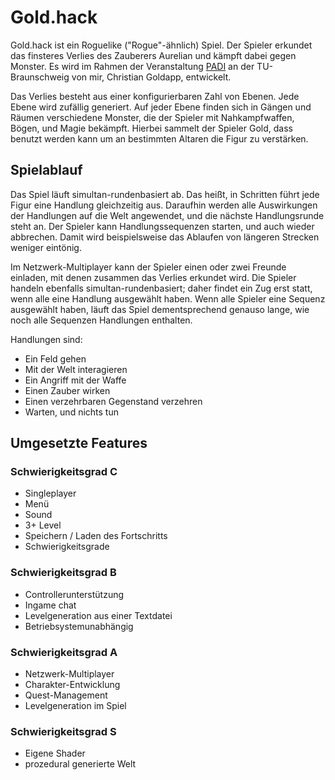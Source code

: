 # Gold.hack

Gold.hack ist ein Roguelike ("Rogue"-ähnlich) Spiel. Der Spieler erkundet das finsteres Verlies des Zauberers Aurelian und kämpft dabei gegen Monster. Es wird im Rahmen der Veranstaltung [PADI](https://graphics.tu-bs.de/teaching/ws1920/padi) an der TU-Braunschweig von mir, Christian Goldapp, entwickelt.

Das Verlies besteht aus einer konfigurierbaren Zahl von Ebenen. Jede Ebene wird zufällig generiert. Auf jeder Ebene finden sich in Gängen und Räumen verschiedene Monster, die der Spieler mit Nahkampfwaffen, Bögen, und Magie bekämpft. Hierbei sammelt der Spieler Gold, dass benutzt werden kann um an bestimmten Altaren die Figur zu verstärken.

## Spielablauf

Das Spiel läuft simultan-rundenbasiert ab. Das heißt, in Schritten führt jede Figur eine Handlung gleichzeitig aus. Daraufhin werden alle Auswirkungen der Handlungen auf die Welt angewendet, und die nächste Handlungsrunde steht an. Der Spieler kann Handlungssequenzen starten, und auch wieder abbrechen. Damit wird beispielsweise das Ablaufen von längeren Strecken weniger eintönig.

Im Netzwerk-Multiplayer kann der Spieler einen oder zwei Freunde einladen, mit denen zusammen das Verlies erkundet wird. Die Spieler handeln ebenfalls simultan-rundenbasiert; daher findet ein Zug erst statt, wenn alle eine Handlung ausgewählt haben. Wenn alle Spieler eine Sequenz ausgewählt haben, läuft das Spiel dementsprechend genauso lange, wie noch alle Sequenzen Handlungen enthalten.

Handlungen sind:

* Ein Feld gehen
* Mit der Welt interagieren
* Ein Angriff mit der Waffe
* Einen Zauber wirken
* Einen verzehrbaren Gegenstand verzehren
* Warten, und nichts tun

## Umgesetzte Features

### Schwierigkeitsgrad C

* Singleplayer
* Menü
* Sound
* 3+ Level
* Speichern / Laden des Fortschritts
* Schwierigkeitsgrade

### Schwierigkeitsgrad B

* Controllerunterstützung
* Ingame chat
* Levelgeneration aus einer Textdatei
* Betriebsystemunabhängig

### Schwierigkeitsgrad A

* Netzwerk-Multiplayer
* Charakter-Entwicklung
* Quest-Management
* Levelgeneration im Spiel

### Schwierigkeitsgrad S

* Eigene Shader
* prozedural generierte Welt
